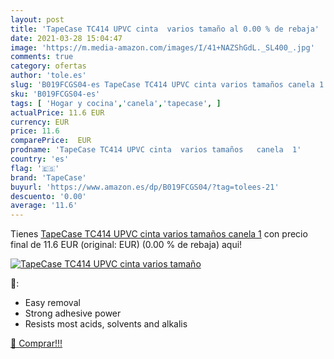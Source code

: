 ```yaml
---
layout: post
title: 'TapeCase TC414 UPVC cinta  varios tamaño al 0.00 % de rebaja'
date: 2021-03-28 15:04:47
image: 'https://m.media-amazon.com/images/I/41+NAZShGdL._SL400_.jpg'
comments: true
category: ofertas
author: 'tole.es'
slug: 'B019FCGS04-es TapeCase TC414 UPVC cinta varios tamaños canela 1'
sku: 'B019FCGS04-es'
tags: [ 'Hogar y cocina','canela','tapecase', ]
actualPrice: 11.6 EUR
currency: EUR
price: 11.6
comparePrice:  EUR
prodname: 'TapeCase TC414 UPVC cinta  varios tamaños   canela  1'
country: 'es'
flag: '🇪🇸'
brand: 'TapeCase'
buyurl: 'https://www.amazon.es/dp/B019FCGS04/?tag=tolees-21'
descuento: '0.00'
average: '11.6'
---
```


Tienes [TapeCase TC414 UPVC cinta  varios tamaños   canela  1](https://www.amazon.es/dp/B019FCGS04/?tag=tolees-21) con precio final de  11.6 EUR (original:  EUR) (0.00 %  de rebaja) aqui!

[![TapeCase TC414 UPVC cinta  varios tamaño](https://m.media-amazon.com/images/I/41+NAZShGdL._SL400_.jpg)](https://www.amazon.es/dp/B019FCGS04/?tag=tolees-21)

🔎:

- Easy removal
- Strong adhesive power
- Resists most acids, solvents and alkalis

[🛒 Comprar!!!](https://www.amazon.es/dp/B019FCGS04/?tag=tolees-21)
